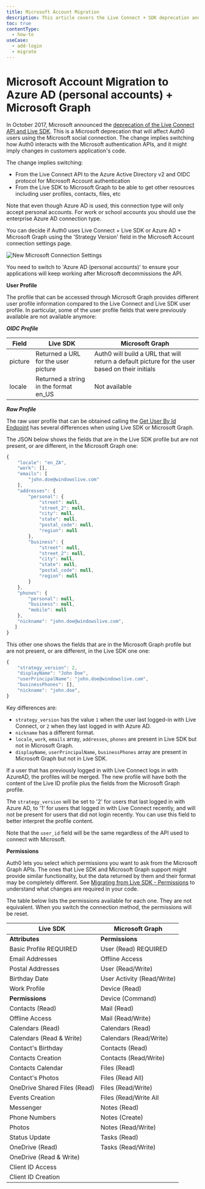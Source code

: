 ```yaml
---
title: Microsoft Account Migration
description: This article covers the Live Connect + SDK deprecation and how to update your Auth0 Microsoft Account Connection.
toc: true
contentType:
  - how-to
useCase:
  - add-login
  - migrate
---
```


# Microsoft Account Migration to Azure AD (personal accounts) + Microsoft Graph

In October 2017, Microsoft announced the [deprecation of the Live Connect API and Live SDK](https://developer.microsoft.com/en-us/office/blogs/outlook-rest-api-v1-0-office-365-discovery-and-live-connect-api-deprecation). This is a Microsoft deprecation that will affect Auth0 users using the Microsoft social connection. The change implies switching how Auth0 interacts with the Microsoft authentication APIs, and it might imply changes in customers application's code.

The change implies switching:

- From the Live Connect API to the Azure Active Directory v2 and OIDC protocol for Microsoft Account authentication
- From the Live SDK to Microsoft Graph to be able to get other resources including user profiles, contacts, files, etc

Note that even though Azure AD is used, this connection type will only accept personal accounts. For work or school accounts you should use the enterprise Azure AD connection type.

You can decide if Auth0 uses Live Connect + Live SDK or Azure AD + Microsoft Graph using the 'Strategy Version' field in the Microsoft Account connection settings page. 

![New Microsoft Connection Settings](/media/articles/connections/social/microsoft-account/microsoft-account-azureid.png)

You need to switch to 'Azure AD (personal accounts)' to ensure your applications will keep working after Microsoft decommissions the API.

**User Profile**

The profile that can be accessed through Microsoft Graph provides different user profile information compared to the Live Connect and Live SDK user profile. In particular, some of the user profile fields that were previously available are not available anymore:
 

***OIDC Profile***

| Field  |  Live SDK |  Microsoft Graph  |
|--------|---------------|------------------|
|  picture | Returned a URL for the user picture | Auth0 will build a URL that will return a default picture for the user based on their initials |
| locale | Returned a string in the format en_US | Not available |

***Raw Profile***

The raw user profile that can be obtained calling the [Get User By Id Endpoint](https://auth0.com/docs/api/management/v2#!/Users/get_users_by_id) has several differences when using Live SDK or Microsoft Graph.

The JSON below shows the fields that are in the Live SDK profile but are not present, or are different, in the Microsoft Graph one:

```js
{
    "locale": "en_ZA",
    "work": [],
    "emails": [
        "john.doe@windowslive.com"
    ],
    "addresses": {
        "personal": {
            "street": null,
            "street_2": null,
            "city": null,
            "state": null,
            "postal_code": null,
            "region": null
        },
        "business": {
            "street": null,
            "street_2": null,
            "city": null,
            "state": null,
            "postal_code": null,
            "region": null
        }
    },
    "phones": {
        "personal": null,
        "business": null,
        "mobile": null
    },
    "nickname": "john.doe@windowslive.com",
   ]
}
```

This other one shows the fields that are in the Microsoft Graph profile but are not present, or are different, in the Live SDK one one:

```js
{
    "strategy_version": 2,
    "displayName": "John Doe",
    "userPrincipalName": "john.doe@windowslive.com",
    "businessPhones": [],
    "nickname": "john.doe",
}
```

Key differences are:

- `strategy_version` has the value `1` when the user last logged-in with Live Connect, or `2` when they last logged in with Azure AD.
- `nickname` has a different format. 
- `locale`, `work`, `emails` array, `addresses`, `phones` are present in Live SDK but not in Microsoft Graph.
- `displayName`, `userPrincipalName`, `businessPhones` array are present in Microsoft Graph but not in Live SDK.

If a user that has previously logged in with Live Connect logs in with AzureAD, the profiles will be merged. The new profile will have both the content of the Live ID profile plus the fields from the Microsoft Graph profile.

The `strategy_version` will be set to '2' for users that last logged in with Azure AD, to '1' for users that logged in with Live Connect recently, and will not be present for users that did not login recently. You can use this field to better interpret the profile content.

Note that the `user_id` field will be the same regardless of the API used to connect with Microsoft.
 
**Permissions**

Auth0 lets you select which permissions you want to ask from the Microsoft Graph APIs. The ones that Live SDK and Microsoft Graph support might provide similar functionality, but the data returned by them and their format may be completely different. See [Migrating from Live SDK - Permissions](https://docs.microsoft.com/en-us/onedrive/developer/rest-api/concepts/migrating-from-live-sdk?view=odsp-graph-online#permissions) to understand what changes are required in your code.


The table below lists the permissions available for each one. They are not equivalent. When you switch the connection method, the permissions will be reset. 

| Live SDK                     | Microsoft Graph             |
|------------------------------|-----------------------------|
|**Attributes**                |**Permissions**              |  
|Basic Profile REQUIRED        |User (Read) REQUIRED         |
|Email Addresses               |Offline Access  |
|Postal Addresses              |User (Read/Write)  |
|Birthday Date                 |User Activity (Read/Write)  |
|Work Profile                  |Device (Read)|
|**Permissions**               |Device (Command) |
|Contacts (Read)               |Mail (Read)  |  
|Offline Access                |Mail (Read/Write)  |
|Calendars (Read)              |Calendars (Read)  |
|Calendars (Read & Write)      |Calendars (Read/Write)| 
|Contact's Birthday            |Contacts (Read)|
|Contacts Creation             |Contacts (Read/Write)  |
|Contacts Calendar             |Files (Read) |
|Contact's Photos              |Files (Read All) |
|OneDrive Shared Files (Read)  |Files (Read/Write)|
|Events Creation               |Files (Read/Write All|
|Messenger                     |Notes (Read)  |
|Phone Numbers                 |Notes (Create)        |  
|Photos                        |Notes (Read/Write)         |
|Status Update                 |Tasks (Read)          |  
|OneDrive (Read)               |Tasks (Read/Write)  | 
|OneDrive (Read & Write)       ||
|Client ID Access              ||
|Client ID Creation            ||
